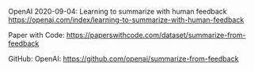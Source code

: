 
OpenAI 2020-09-04: Learning to summarize with human feedback
https://openai.com/index/learning-to-summarize-with-human-feedback


Paper with Code: https://paperswithcode.com/dataset/summarize-from-feedback

GitHub: OpenAI: https://github.com/openai/summarize-from-feedback
